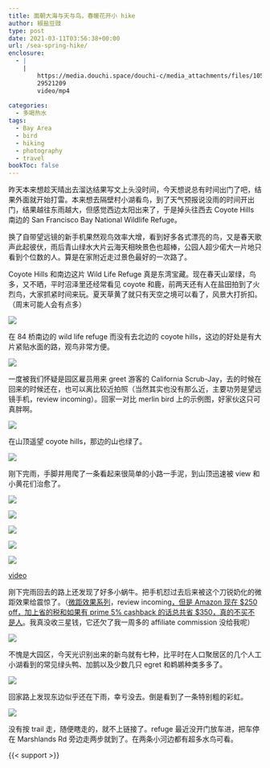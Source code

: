 ```yaml
---
title: 面朝大海与天与鸟，春暖花开小 hike
author: 椒盐豆豉
type: post
date: 2021-03-11T03:56:38+00:00
url: /sea-spring-hike/
enclosure:
  - |
    |
        https://media.douchi.space/douchi-c/media_attachments/files/105/868/825/272/691/599/original/fc148bfdb82ae61f.mp4
        29521209
        video/mp4
        
categories:
  - 多喝热水
tags:
  - Bay Area
  - bird
  - hiking
  - photography
  - travel
bookToc: false
---
```

昨天本来想趁天晴出去溜达结果写文上头没时间，今天想说总有时间出门了吧，结果外面就开始打雷。本来想去隔壁村小湖看鸟，到了天气预报说没雨的时间开出门，结果越往东雨越大，但感觉西边太阳出来了，于是掉头往西去 Coyote Hills 南边的 San Francisco Bay National Wildlife Refuge。

换了自带望远镜的新手机果然观鸟效率大增，看到好多各式漂亮的鸟，又是春天歌声此起彼伏，雨后青山绿水大片云海天相映景色也超棒，公园人超少偌大一片地只看到个位数的人。算是在家附近走过景色最好的一次路了。

Coyote Hills 和南边这片 Wild Life Refuge 真是东湾宝藏。现在春天山翠绿，鸟多，又不晒，平时沼泽里还经常看见 coyote 和鹿，前两天还有人在盐田拍到了火烈鸟，大家抓紧时间来玩。夏天草黄了就只有天空之境可以看了，风景大打折扣。（周末可能人会有点多）

![](https://s3.nl-ams.scw.cloud/mtfront-blog/2021/03/20210310_143525-01-1024x768.jpeg)

在 84 桥南边的 wild life refuge 而没有去北边的 coyote hills，这边的好处是有大片紧贴水面的路，观鸟非常方便。

![](https://s3.nl-ams.scw.cloud/mtfront-blog/2021/03/20210310_142345-01-1024x768.jpeg)

一度被我们怀疑是园区雇员用来 greet 游客的 California Scrub-Jay，去的时候在回来的时候还在，也可以离比较近拍照（当然其实也没有那么近，主要功劳是望远镜手机，review incoming）。回家一对比 merlin bird 上的示例图，好家伙这只可真胖啊。

![](https://s3.nl-ams.scw.cloud/mtfront-blog/2021/03/20210310_141355-01-1024x768.jpeg)

在山顶遥望 coyote hills，那边的山也绿了。

![](https://s3.nl-ams.scw.cloud/mtfront-blog/2021/03/20210310_141021-01-1024x768.jpeg)

刚下完雨，手脚并用爬了一条看起来很简单的小路一手泥，到山顶迅速被 view 和小黄花们治愈了。

![](https://s3.nl-ams.scw.cloud/mtfront-blog/2021/03/20210310_142605-01-1024x768.jpeg)

![](https://s3.nl-ams.scw.cloud/mtfront-blog/2021/03/20210310_142655-01-768x1024.jpeg)

![](https://s3.nl-ams.scw.cloud/mtfront-blog/2021/03/20210310_142851-01-1024x768.jpeg)

![](https://s3.nl-ams.scw.cloud/mtfront-blog/2021/03/20210310_145738-01-1024x768.jpeg)

![](https://s3.nl-ams.scw.cloud/mtfront-blog/2021/03/20210310_150349-01-1024x768.jpeg)

[video](https://media.douchi.space/douchi/media_attachments/files/105/868/825/272/691/599/original/fc148bfdb82ae61f.mp4)

刚下完雨回去的路上还发现了好多小蜗牛。把手机怼过去后来被这个刀锐奶化的微距效果给震惊了。（[微距效果系列](https://t.me/mtfront/1611)，review incoming[，但是 Amazon 现在 $250 off，加上省的税和如果有 prime 5% cashback 的话总共省 $350，真的不买不是人](https://amzn.to/3bUqU7x)。我真没收三星钱，它还欠了我一周多的 affiliate commission 没给我呢）

![](https://s3.nl-ams.scw.cloud/mtfront-blog/2021/03/Screenshot_20210310-182107_Merlin-Bird-ID-615x1024.jpg)

不愧是大园区，今天光识别出来的新鸟就有七种，比平时在人口聚居区的几个人工小湖看到的常见绿头鸭、加鹅以及少数几只 egret 和鹈鹕种类多多了。

![](https://s3.nl-ams.scw.cloud/mtfront-blog/2021/03/20210310_153853-01-1024x768.jpeg)

回家路上发现东边似乎还在下雨，幸亏没去。倒是看到了一条特别粗的彩虹。

![](https://s3.nl-ams.scw.cloud/mtfront-blog/2021/03/Screenshot_20210310-191748_Strava-998x1024.jpg)

没有按 trail 走，随便瞎走的，就不上链接了。refuge 最近没开门放车进，把车停在 Marshlands Rd 旁边走两步就到了。在两条小河边都有超多水鸟可看。

{{< support >}}